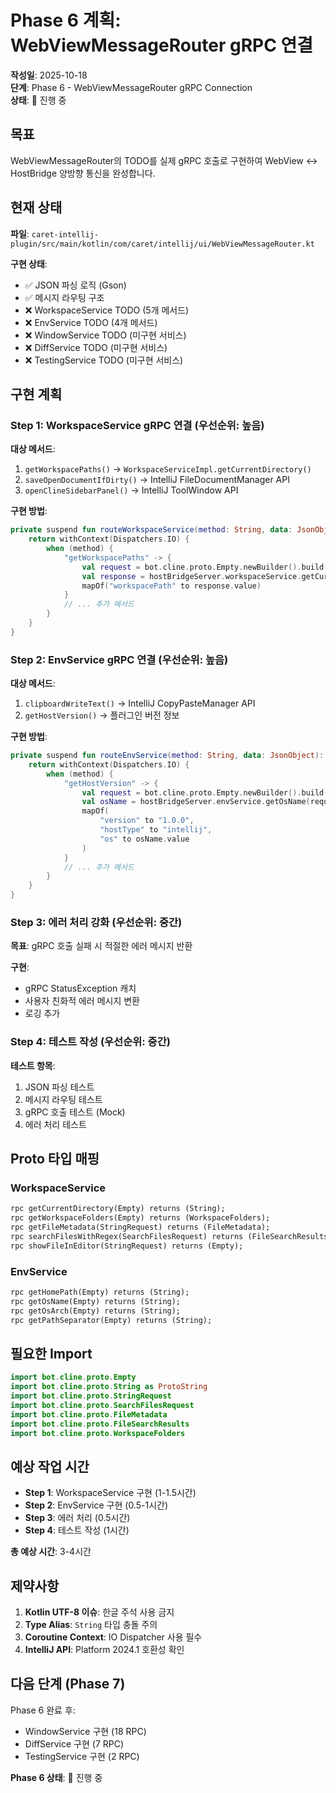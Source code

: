 # Phase 6 계획: WebViewMessageRouter gRPC 연결

**작성일**: 2025-10-18  
**단계**: Phase 6 - WebViewMessageRouter gRPC Connection  
**상태**: 🚧 진행 중

## 목표

WebViewMessageRouter의 TODO를 실제 gRPC 호출로 구현하여 WebView ↔ HostBridge 양방향 통신을 완성합니다.

## 현재 상태

**파일**: `caret-intellij-plugin/src/main/kotlin/com/caret/intellij/ui/WebViewMessageRouter.kt`

**구현 상태**:
- ✅ JSON 파싱 로직 (Gson)
- ✅ 메시지 라우팅 구조
- ❌ WorkspaceService TODO (5개 메서드)
- ❌ EnvService TODO (4개 메서드)
- ❌ WindowService TODO (미구현 서비스)
- ❌ DiffService TODO (미구현 서비스)
- ❌ TestingService TODO (미구현 서비스)

## 구현 계획

### Step 1: WorkspaceService gRPC 연결 (우선순위: 높음)

**대상 메서드**:
1. `getWorkspacePaths()` → `WorkspaceServiceImpl.getCurrentDirectory()`
2. `saveOpenDocumentIfDirty()` → IntelliJ FileDocumentManager API
3. `openClineSidebarPanel()` → IntelliJ ToolWindow API

**구현 방법**:
```kotlin
private suspend fun routeWorkspaceService(method: String, data: JsonObject): Any {
    return withContext(Dispatchers.IO) {
        when (method) {
            "getWorkspacePaths" -> {
                val request = bot.cline.proto.Empty.newBuilder().build()
                val response = hostBridgeServer.workspaceService.getCurrentDirectory(request)
                mapOf("workspacePath" to response.value)
            }
            // ... 추가 메서드
        }
    }
}
```

### Step 2: EnvService gRPC 연결 (우선순위: 높음)

**대상 메서드**:
1. `clipboardWriteText()` → IntelliJ CopyPasteManager API
2. `getHostVersion()` → 플러그인 버전 정보

**구현 방법**:
```kotlin
private suspend fun routeEnvService(method: String, data: JsonObject): Any {
    return withContext(Dispatchers.IO) {
        when (method) {
            "getHostVersion" -> {
                val request = bot.cline.proto.Empty.newBuilder().build()
                val osName = hostBridgeServer.envService.getOsName(request)
                mapOf(
                    "version" to "1.0.0",
                    "hostType" to "intellij",
                    "os" to osName.value
                )
            }
            // ... 추가 메서드
        }
    }
}
```

### Step 3: 에러 처리 강화 (우선순위: 중간)

**목표**: gRPC 호출 실패 시 적절한 에러 메시지 반환

**구현**:
- gRPC StatusException 캐치
- 사용자 친화적 에러 메시지 변환
- 로깅 추가

### Step 4: 테스트 작성 (우선순위: 중간)

**테스트 항목**:
1. JSON 파싱 테스트
2. 메시지 라우팅 테스트
3. gRPC 호출 테스트 (Mock)
4. 에러 처리 테스트

## Proto 타입 매핑

### WorkspaceService
```protobuf
rpc getCurrentDirectory(Empty) returns (String);
rpc getWorkspaceFolders(Empty) returns (WorkspaceFolders);
rpc getFileMetadata(StringRequest) returns (FileMetadata);
rpc searchFilesWithRegex(SearchFilesRequest) returns (FileSearchResults);
rpc showFileInEditor(StringRequest) returns (Empty);
```

### EnvService
```protobuf
rpc getHomePath(Empty) returns (String);
rpc getOsName(Empty) returns (String);
rpc getOsArch(Empty) returns (String);
rpc getPathSeparator(Empty) returns (String);
```

## 필요한 Import

```kotlin
import bot.cline.proto.Empty
import bot.cline.proto.String as ProtoString
import bot.cline.proto.StringRequest
import bot.cline.proto.SearchFilesRequest
import bot.cline.proto.FileMetadata
import bot.cline.proto.FileSearchResults
import bot.cline.proto.WorkspaceFolders
```

## 예상 작업 시간

- **Step 1**: WorkspaceService 구현 (1-1.5시간)
- **Step 2**: EnvService 구현 (0.5-1시간)
- **Step 3**: 에러 처리 (0.5시간)
- **Step 4**: 테스트 작성 (1시간)

**총 예상 시간**: 3-4시간

## 제약사항

1. **Kotlin UTF-8 이슈**: 한글 주석 사용 금지
2. **Type Alias**: `String` 타입 충돌 주의
3. **Coroutine Context**: IO Dispatcher 사용 필수
4. **IntelliJ API**: Platform 2024.1 호환성 확인

## 다음 단계 (Phase 7)

Phase 6 완료 후:
- WindowService 구현 (18 RPC)
- DiffService 구현 (7 RPC)
- TestingService 구현 (2 RPC)

**Phase 6 상태**: 🚧 진행 중
